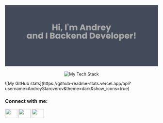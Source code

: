 \
[![MasterHead](https://github.com/AndreyStaroverov/java-explore-with-me/blob/main/banner.png)](https://github.com/AndreyStaroverov)
<p align="center">
<img src="https://github-readme-tech-stack.vercel.app/api/cards?titleAlign=center&lineCount=3&theme=jetbrains_new_dark&bg=%23000000&badge=%232b2626&border=%23fcfcfc&titleColor=%23706060&line1=Java%2CJava%2Cf0ba12%3BSpring%2CSpring%2C5aff3c%3BHibernate%2Chibernate%2Cff1919%3BSQL%2CSQL%2Cfffafa%3B&line2=PostgreSql%2CPostgreSql%2C44d3ff%3Bdocker%2Cdocker%2C3b4cff%3BJUnit%2CJUnit%2Cf1f1f1%3B" alt="My Tech Stack" />
</p>
  ![My GitHub stats](https://github-readme-stats.vercel.app/api?username=AndreyStaroverov&theme=dark&show_icons=true)
<h3 align="left">Connect with me:</h3>
<p align="left">
<a href="https://t.me/andureyka" target="blank"><img align="center" src="https://cdn.jsdelivr.net/npm/simple-icons@3.0.1/icons/telegram.svg" alt="" height="30" width="40" /></a>
  <a href="https://vk.com/saizz" target="blank"><img align="center" src="https://cdn.jsdelivr.net/npm/simple-icons@3.0.1/icons/vk.svg" alt="" height="30" width="40" /></a>
<a href="https://www.instagram.com/andureyka/" target="blank"><img align="center" src="https://cdn.jsdelivr.net/npm/simple-icons@3.0.1/icons/instagram.svg" alt="" height="30" width="40" /></a>
</p>

<!--
**AndreyStaroverov/AndreyStaroverov** is a ✨ _special_ ✨ repository because its `README.md` (this file) appears on your GitHub profile.
<h3 align="left">Connect with me:</h3>
<p align="left">
<a href="your link" target="blank"><img align="center" src="https://cdn.jsdelivr.net/npm/simple-icons@3.0.1/icons/twitter.svg" alt="" height="30" width="40" /></a>
<a href="your link" target="blank"><img align="center" src="https://cdn.jsdelivr.net/npm/simple-icons@3.0.1/icons/linkedin.svg" alt="" height="30" width="40" /></a>
<a href="your link" target="blank"><img align="center" src="https://cdn.jsdelivr.net/npm/simple-icons@3.0.1/icons/instagram.svg" alt="" height="30" width="40" /></a>
<a href="your link" target="blank"><img align="center" src="https://cdn.jsdelivr.net/npm/simple-icons@3.0.1/icons/youtube.svg" alt="" height="30" width="40" /></a>
</p>
<!--
Here are some ideas to get you started:
  <img align="right" alt="Coding" width="400" src="https://media.tenor.com/NZqiUoAnAFsAAAAC/cat-computer.gif">
- 🔭 I’m currently working on ...
- 🌱 I’m currently learning ...
- 👯 I’m looking to collaborate on ...
- 🤔 I’m looking for help with ...
- 💬 Ask me about ...
- 📫 How to reach me: ...
- 😄 Pronouns: ...
- ⚡ Fun fact: ...
-->
